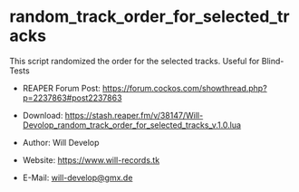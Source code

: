 # random_track_order_for_selected_tracks
This script randomized the order for the selected tracks. Useful for Blind-Tests

- REAPER Forum Post: https://forum.cockos.com/showthread.php?p=2237863#post2237863
- Download: https://stash.reaper.fm/v/38147/Will-Devolop_random_track_order_for_selected_tracks_v.1.0.lua

- Author: Will Develop 
- Website: https://www.will-records.tk
- E-Mail: will-develop@gmx.de
